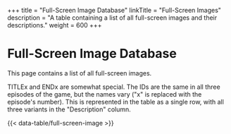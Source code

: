 +++
title = "Full-Screen Image Database"
linkTitle = "Full-Screen Images"
description = "A table containing a list of all full-screen images and their descriptions."
weight = 600
+++

# Full-Screen Image Database

This page contains a list of all full-screen images.

TITLEx and ENDx are somewhat special. The IDs are the same in all three episodes of the game, but the names vary ("x" is replaced with the episode's number). This is represented in the table as a single row, with all three variants in the "Description" column.

{{< data-table/full-screen-image >}}
